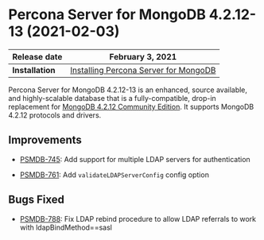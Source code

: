 # Percona Server for MongoDB 4.2.12-13 (2021-02-03)

| Release date | February 3, 2021  |
|------------- | ---------------|
| **Installation** | [Installing Percona Server for MongoDB](../install/index.md)|

Percona Server for MongoDB 4.2.12-13 is an enhanced, source available, and highly-scalable database that is a
fully-compatible, drop-in replacement for [MongoDB 4.2.12 Community Edition](https://docs.mongodb.com/manual/release-notes/4.2/#jan-22-2021).
It supports MongoDB 4.2.12 protocols and drivers.

## Improvements


* [PSMDB-745](https://jira.percona.com/browse/PSMDB-745): Add support for multiple LDAP servers for authentication

* [PSMDB-761](https://jira.percona.com/browse/PSMDB-761): Add `validateLDAPServerConfig` config option

## Bugs Fixed


* [PSMDB-788](https://jira.percona.com/browse/PSMDB-788): Fix LDAP rebind procedure to allow LDAP referrals to work with ldapBindMethod==sasl
